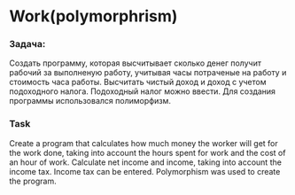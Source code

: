 # Work(polymorphrism)

### Задача:
Создать программу, которая высчитывает сколько денег получит рабочий за выполненую работу, учитывая часы потраченые на работу и стоимость часа работы. Высчитать чистый доход и доход с учетом подоходного налога. Подоходный налог можно ввести.
Для создания программы использовался полиморфизм.

### Task
Create a program that calculates how much money the worker will get for the work done, taking into account the hours spent for work and the cost of an hour of work. Calculate net income and income, taking into account the income tax. Income tax can be entered.
Polymorphism was used to create the program.

